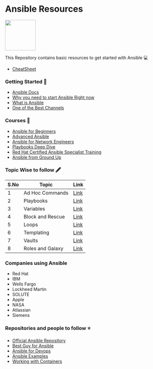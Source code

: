 # Ansible Resources

<img  width="100" height="100" src="https://i.ibb.co/P9KZg3c/ansi.png">

This Repository contains basic resources to get started with Ansible :computer:

- [CheatSheet](https://www.edureka.co/blog/wp-content/uploads/2018/11/Ansible-Cheat_Sheet_Edureka.pdf)

### Getting Started :pushpin:

- [Ansible Docs](https://docs.ansible.com/)
- [Why you need to start Ansible Right now](https://www.youtube.com/watch?v=5hycyr-8EKs)
- [What is Ansible](https://www.youtube.com/watch?v=4nKW2eF-nIw)
- [One of the Best Channels](https://www.youtube.com/channel/UCR-DXc1voovS8nhAvccRZhg)

### Courses :blue_book:

- [Ansible for Beginners](https://www.udemy.com/course/learn-ansible/)
- [Advanced Ansible](https://www.udemy.com/course/learn-ansible-advanced/)
- [Ansible for Network Engineers](https://www.udemy.com/course/ansible-for-network-engineers-cisco-quick-start-gns3-ansible/)
- [Playbooks Deep Dive](https://linuxacademy.com/redirect/LA_COURSE_318)
- [Red Hat Certified Ansible Specialist Training](https://linuxacademy.com/redirect/LA_COURSE_198)
- [Ansible from Ground Up](https://www.eduonix.com/learn-ansible-from-ground-up-the-devops-guide)

### Topic Wise to follow :fountain_pen:

| S.No | Topic            | Link                                                                                                                                               |
| ---- | ---------------- | -------------------------------------------------------------------------------------------------------------------------------------------------- |
| 1    | Ad Hoc Commands  | [Link](https://www.howtoforge.com/ansible-guide-ad-hoc-command/)                                                                                   |
| 2    | Playbooks        | [Link](https://www.tothenew.com/blog/understanding-playbooks-in-ansible/)                                                                          |
| 3    | Variables        | [Link](https://www.tecmint.com/ansible-variables-and-facts/)                                                                                       |
| 4    | Block and Rescue | [Link](https://docs.ansible.com/ansible/2.4/playbooks_blocks.html)                                                                                 |
| 5    | Loops            | [Link](https://www.linuxtechi.com/how-to-use-loops-in-ansible-playbook/)                                                                           |
| 6    | Templating       | [Link](https://www.toptechskills.com/ansible-tutorials-courses/ansible-template-module-tutorial-examples/)                                         |
| 7    | Vaults           | [Link](https://www.digitalocean.com/community/tutorials/how-to-use-vault-to-protect-sensitive-ansible-data-on-ubuntu-16-04)                        |
| 8    | Roles and Galaxy | [Link](https://www.tutorialspoint.com/ansible/ansible_roles.htm#:~:text=Roles%20provide%20a%20framework%20for,makes%20them%20easier%20to%20reuse.) |

### Companies using Ansible

- Red Hat
- IBM
- Wells Fargo
- Lockheed Martin
- SOLUTE
- Apple
- NASA
- Atlassian
- Siemens

### Repositories and people to follow :star:

- [Official Ansible Repository](https://github.com/ansible/ansible)
- [Best Guy for Ansible](https://github.com/geerlingguy)
- [Ansible for Devops](https://github.com/geerlingguy/ansible-for-devops)
- [Ansible Examples](https://github.com/ansible/ansible-examples)
- [Working with Containers](https://github.com/ansible/ansible-container)
